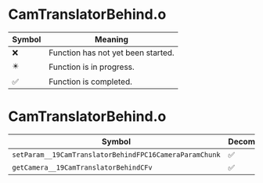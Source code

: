 # CamTranslatorBehind.o
| Symbol | Meaning 
| ------------- | ------------- 
| :x: | Function has not yet been started. 
| :eight_pointed_black_star: | Function is in progress. 
| :white_check_mark: | Function is completed. 


# CamTranslatorBehind.o
| Symbol | Decompiled? |
| ------------- | ------------- |
| `setParam__19CamTranslatorBehindFPC16CameraParamChunk` | :white_check_mark: |
| `getCamera__19CamTranslatorBehindCFv` | :white_check_mark: |
